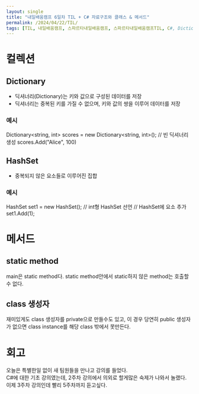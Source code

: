 ```yaml
---
layout: single
title: "내일배움캠프 6일차 TIL + C# 자료구조와 클래스 & 메서드"
permalink: /2024/04/22/TIL/
tags: [TIL, 내일배움캠프, 스파르타내일배움캠프, 스파르타내일배움캠프TIL, C#, Dictionary, HashSet, Method, Class]
---
```


# 컬렉션
## Dictionary
- 딕셔너리(Dictionary)는 키와 값으로 구성된 데이터를 저장
- 딕셔너리는 중복된 키를 가질 수 없으며, 키와 값의 쌍을 이루어 데이터를 저장
### 예시
  Dictionary<string, int> scores = new Dictionary<string, int>(); // 빈 딕셔너리 생성
  scores.Add("Alice", 100)

## HashSet
- 중복되지 않은 요소들로 이루어진 집합
### 예시
  HashSet<int> set1 = new HashSet<int>();  // int형 HashSet 선언
  // HashSet에 요소 추가
  set1.Add(1);

# 메서드
## static method
main은 static method다.
static method안에서 static하지 않은 method는 호출할 수 없다.

## class 생성자
재미있게도 class 생성자를 private으로 만들수도 있고, 이 경우 당연히 public 생성자가 없으면 class instance를 해당 class 밖에서 못만든다.

# 회고
오늘은 특별한일 없이 새 팀원들을 만나고 강의를 들었다.<br>
C#에 대한 기초 강의였는데, 2주차 강의에서 의외로 할게많은 숙제가 나와서 놀랬다.<br>
이제 3주차 강의인데 빨리 5주차까지 듣고싶다.

